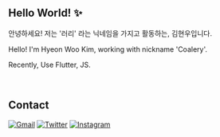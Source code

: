 ## Hello World! ✨

안녕하세요! 저는 '러리' 라는 닉네임을 가지고 활동하는, 김현우입니다.

Hello! I'm Hyeon Woo Kim, working with nickname 'Coalery'.

Recently, Use Flutter, JS.

<br>

## Contact

[![Gmail](https://img.shields.io/badge/Gmail-D14836?style=for-the-badge&logo=gmail&logoColor=white)](mailto:doralife12@gmail.com)
[![Twitter](https://img.shields.io/badge/Twitter-1DA1F2?style=for-the-badge&logo=twitter&logoColor=white)](https://twitter.com/_Coalery)
[![Instagram](https://img.shields.io/badge/Instagram-E4405F?style=for-the-badge&logo=instagram&logoColor=white)](https://www.instagram.com/__Coalery/)

